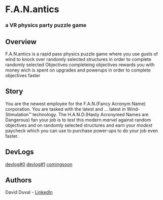 # F.A.N.antics

### a VR physics party puzzle game

## Overview
F.A.N.antics is a rapid pass physics puzzle game where you use gusts of wind to knock over randomly selected structures in order to complete randomly selected Objectives completeing objectives rewards you with money wich is spent on upgrades and powerups in order to complete objectives faster

## Story
You are the newest employee for the F.A.N.(Fancy Acronym Name) corporation. You are tasked with the latest and ... latest in Wind-Stimulation&trade; technology. The H.A.N.D.(Hasty Acronymed Names are Dangerous) fan your job is to test this modern *marvel* against random objectives and on randomly selected structures and earn your *modest* paycheck which you can use to purchase power-ups to do your job even faster.

## DevLogs
[devlog#0](https://www.linkedin.com/pulse/fanantics-devlog-0-david-duval/)
[devlog#1](https://www.linkedin.com/pulse/fanantics-devlog-1-david-duval/)
[comingsoon](https://www.linkedin.com/in/hiredaviddforyourteam/)
## Authors
David Duval - [LinkedIn](https://www.linkedin.com/in/hiredaviddforyourteam/)